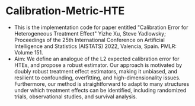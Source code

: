 # Calibration-Metric-HTE
- This is the implementation code for paper entitled "Calibration Error for Heterogeneous Treatment Effect" Yizhe Xu, Steve Yadlowsky; Proceedings of the 25th International Conference on Artificial Intelligence and Statistics (AISTATS) 2022, Valencia, Spain. PMLR: Volume 151.
- Aim: We define an analogue of the L2 expected calibration error for HTEs, and propose a robust estimator. Our approach is motivated by doubly robust treatment effect estimators, making it unbiased, and resilient to confounding, overfitting, and high-dimensionality issues. Furthermore, our method is straightforward to adapt to many structures under which treatment effects can be identified, including randomized trials, observational studies, and survival analysis. 
